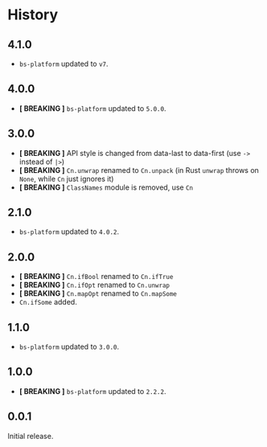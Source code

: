 # History

## 4.1.0
- `bs-platform` updated to `v7`.

## 4.0.0
- **[ BREAKING ]** `bs-platform` updated to `5.0.0`.

## 3.0.0
- **[ BREAKING ]** API style is changed from data-last to data-first (use `->` instead of `|>`)
- **[ BREAKING ]** `Cn.unwrap` renamed to `Cn.unpack` (in Rust `unwrap` throws on `None`, while `Cn` just ignores it)
- **[ BREAKING ]** `ClassNames` module is removed, use `Cn`


## 2.1.0
- `bs-platform` updated to `4.0.2`.

## 2.0.0
- **[ BREAKING ]** `Cn.ifBool` renamed to `Cn.ifTrue`
- **[ BREAKING ]** `Cn.ifOpt` renamed to `Cn.unwrap`
- **[ BREAKING ]** `Cn.mapOpt` renamed to `Cn.mapSome`
- `Cn.ifSome` added.

## 1.1.0
- `bs-platform` updated to `3.0.0`.

## 1.0.0
- **[ BREAKING ]** `bs-platform` updated to `2.2.2`.

## 0.0.1
Initial release.
